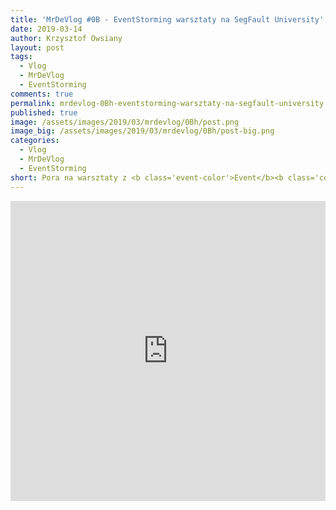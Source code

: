 ```yaml
---
title: 'MrDeVlog #0B - EventStorming warsztaty na SegFault University'
date: 2019-03-14
author: Krzysztof Owsiany
layout: post
tags:
  - Vlog
  - MrDeVlog
  - EventStorming
comments: true
permalink: mrdevlog-0Bh-eventstorming-warsztaty-na-segfault-university
published: true
image: /assets/images/2019/03/mrdevlog/0Bh/post.png
image_big: /assets/images/2019/03/mrdevlog/0Bh/post-big.png
categories:
  - Vlog
  - MrDeVlog
  - EventStorming
short: Pora na warsztaty z <b class='event-color'>Event</b><b class='command-color'>Storming</b>-u na SegFault University w Gdańsku. Ponownie przekonuję się, że jest to technika niezwykła i bardzo potężna.
---
```



<div width="640" height="480" style="margin-left:auto; margin-right:auto;">
<embed width="100%" height="480" src="https://www.youtube.com/embed/ewNo_sYa7_I"/>
</div >
